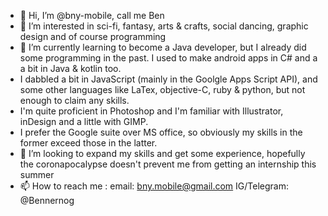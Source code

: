 - 👋 Hi, I’m @bny-mobile, call me Ben
- 👀 I’m interested in sci-fi, fantasy, arts & crafts, social dancing, graphic design and of course programming
- 🌱 I’m currently learning to become a Java developer, but I already did some programming in the past. I used to make android apps in  C# and a a bit in Java & kotlin too. 
- I dabbled a bit in JavaScript (mainly in the Goolgle Apps Script API), and some other languages like LaTex, objective-C, ruby & python, but not enough to claim any skills.
- I'm quite proficient in Photoshop and I'm familiar with Illustrator, inDesign and a little with GIMP.
- I prefer the Google suite over MS office, so obviously my skills in the former exceed those in the latter.
- 💞️ I’m looking to expand my skills and get some experience, hopefully the coronapocalypse doesn't prevent me from getting an internship this summer
- 📫 How to reach me : 
      email: bny.mobile@gmail.com
      IG/Telegram: @Bennernog
      
<!---
bny-mobile/bny-mobile is a ✨ special ✨ repository because its `README.md` (this file) appears on your GitHub profile.
You can click the Preview link to take a look at your changes.
--->
